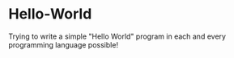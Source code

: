 # Hello-World
Trying to write a simple "Hello World" program in each and every programming language possible!
